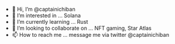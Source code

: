 - 👋 Hi, I’m @captainichiban
- 👀 I’m interested in ... Solana
- 🌱 I’m currently learning ... Rust
- 💞️ I’m looking to collaborate on ... NFT gaming, Star Atlas
- 📫 How to reach me ... message me via twitter @captainichiban

<!---
captainichiban/captainichiban is a ✨ special ✨ repository because its `README.md` (this file) appears on your GitHub profile.
You can click the Preview link to take a look at your changes.
--->

